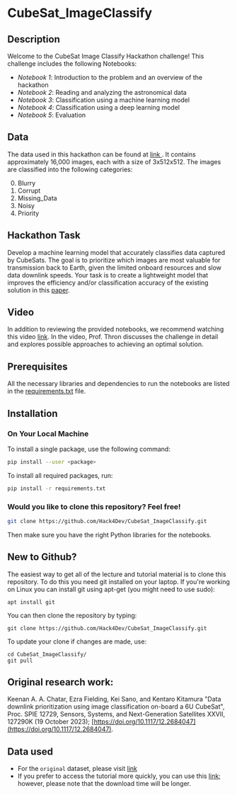 # CubeSat_ImageClassify

## Description

Welcome to the CubeSat Image Classify Hackathon challenge! This challenge includes the following Notebooks:

- *Notebook 1*: Introduction to the problem and an overview of the hackathon 
- *Notebook 2*: Reading and analyzing the astronomical data
- *Notebook 3*: Classification using a machine learning model
- *Notebook 4*: Classification using a deep learning model
- *Notebook 5*: Evaluation


## Data

The data used in this hackathon can be found at [link ](https://doi.org/10.5281/zenodo.14598875). It contains approximately 16,000 images, each with a size of 3x512x512. The images are classified into the following categories:

0. Blurry
1. Corrupt
2. Missing_Data
3. Noisy
4. Priority


## Hackathon Task

Develop a machine learning model that accurately classifies data captured by CubeSats. The goal is to prioritize which images are most valuable for transmission back to Earth, given the limited onboard resources and slow data downlink speeds. Your task is to create a lightweight model that improves the efficiency and/or classification accuracy of the existing solution in this [paper](https://arxiv.org/pdf/2408.14865).


## Video

In addition to reviewing the provided notebooks, we recommend watching this video [link](https://www.youtube.com/watch?v=3N9-eGfQiS0). In the video, Prof. Thron discusses the challenge in detail and explores possible approaches to achieving an optimal solution.

## Prerequisites

All the necessary libraries and dependencies to run the notebooks are listed in the [requirements.txt](https://github.com/Hack4Dev/CubeSat_ImageClassify/blob/main/requirements.txt) file.

## Installation

### On Your Local Machine

To install a single package, use the following command:

```bash
pip install --user <package>
```

To install all required packages, run:
```bash
pip install -r requirements.txt
```


### Would you like to clone this repository? Feel free!

```bash
git clone https://github.com/Hack4Dev/CubeSat_ImageClassify.git
```

Then make sure you have the right Python libraries for the notebooks. 

## New to Github?

The easiest way to get all of the lecture and tutorial material is to clone this repository. To do this you need git installed on your laptop. If you're working on Linux you can install git using apt-get (you might need to use sudo):

```
apt install git
```

You can then clone the repository by typing:

```
git clone https://github.com/Hack4Dev/CubeSat_ImageClassify.git
```

To update your clone if changes are made, use:

```
cd CubeSat_ImageClassify/
git pull
```

## Original research work:

Keenan A. A. Chatar, Ezra Fielding, Kei Sano, and Kentaro Kitamura "Data downlink prioritization using image classification on-board a 6U CubeSat", Proc. SPIE 12729, Sensors, Systems, and Next-Generation Satellites XXVII, 127290K (19 October 2023); [https://doi.org/10.1117/12.2684047](https://doi.org/10.1117/12.2684047).


## Data used

- For the `original` dataset, please visit [link](https://zenodo.org/records/13147787)
- If you prefer to access the tutorial more quickly, you can use this [link](https://doi.org/10.5281/zenodo.14598875); however, please note that the download time will be longer.
  
